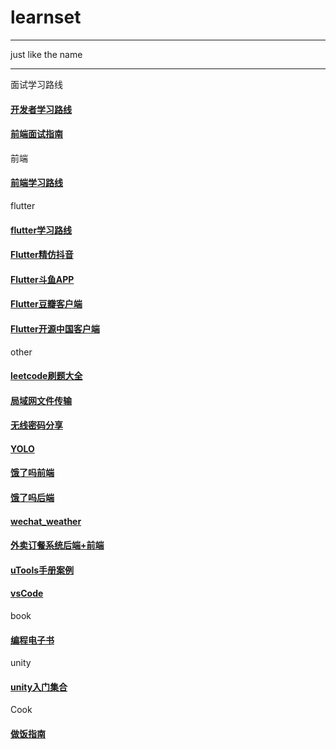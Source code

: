 # learnset
<hr>
just like the name
<hr>

面试学习路线
#### [开发者学习路线](https://github.com/kamranahmedse/developer-roadmap)
#### [前端面试指南](https://github.com/azl397985856/fe-interview)

前端   

#### [前端学习路线](https://github.com/qianguyihao/Web)  

flutter  

#### [flutter学习路线](https://github.com/olexale/flutter_roadmap)  
#### [Flutter精仿抖音](https://github.com/mjl0602/flutter_tiktok)  
#### [Flutter斗鱼APP](https://github.com/yukilzw/dy_flutter)  
#### [Flutter豆瓣客户端](https://github.com/kaina404/FlutterDouBan)  
#### [Flutter开源中国客户端](https://github.com/yubo725/flutter-osc)  

other  

#### [leetcode刷题大全](https://github.com/youngyangyang04/leetcode-master)
#### [局域网文件传输](https://github.com/matt-repository/lan-file-transfer)
#### [无线密码分享](https://github.com/sdushantha/wifi-password)
#### [YOLO](https://github.com/Megvii-BaseDetection/YOLOX)
#### [饿了吗前端](https://github.com/bailicangdu/vue2-elm)
#### [饿了吗后端](https://github.com/bailicangdu/node-elm)
#### [wechat_weather](https://github.com/brandonxiang/weapp-weatherfine)
#### [外卖订餐系统后端+前端](https://github.com/2020sjkks/2020sjkks)
#### [uTools手册案例](https://github.com/fofolee/uTools-Manuals)
#### [vsCode](https://github.com/microsoft/vscode)

book

#### [编程电子书](https://github.com/kevinisjk/Programming-e-book)

unity
#### [unity入门集合](https://github.com/XINCGer/Unity3DTraining)

Cook
#### [做饭指南](https://github.com/Anduin2017/HowToCook)
